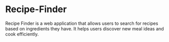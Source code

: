 # Recipe-Finder
Recipe Finder is a web application that allows users to search for recipes based on ingredients they have. It helps users discover new meal ideas and cook efficiently.
